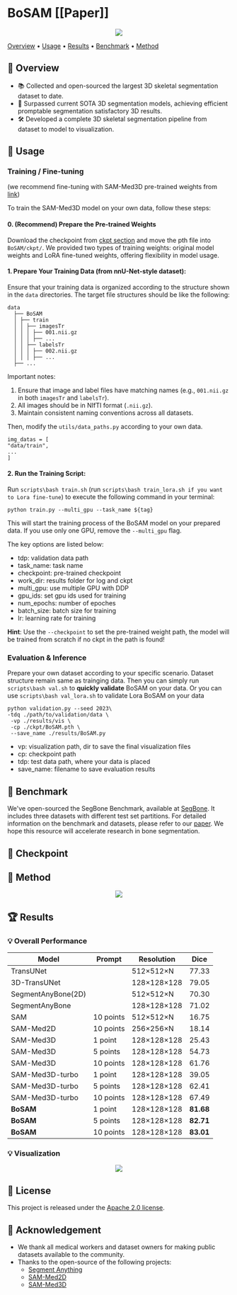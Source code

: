 # BoSAM \[[Paper]]


<div align="center">
  <img src="assets/benchmark_img.jpg">
</div>

[Overview](#-overview) • [Usage](#-usage) • [Results](#-results) • [Benchmark](#open_hands-benchmark) • [Method](#-method)


## 🌟 Overview

- 📚 Collected and open-sourced the largest 3D skeletal segmentation dataset to date.
- 🚀 Surpassed current SOTA 3D segmentation models, achieving efficient promptable segmentation satisfactory 3D results.
- 🛠️ Developed a complete 3D skeletal segmentation pipeline from dataset to model to visualization.

## 🔨 Usage
### Training / Fine-tuning
(we recommend fine-tuning with SAM-Med3D pre-trained weights from [link](https://github.com))

To train the SAM-Med3D model on your own data, follow these steps:

#### 0. **(Recommend) Prepare the Pre-trained Weights**

Download the checkpoint from [ckpt section](https://github.com) and move the pth file into `BoSAM/ckpt/`. We provided two types of training weights: original model weights and LoRA fine-tuned weights, offering flexibility in model usage.



#### 1. Prepare Your Training Data (from nnU-Net-style dataset): 

Ensure that your training data is organized according to the structure shown in the `data` directories. The target file structures should be like the following:
```
data
  ├── BoSAM
  │ ├── train
  │ │ ├── imagesTr
  │ │ │ ├── 001.nii.gz
  │ │ │ ├── ...
  │ │ ├── labelsTr
  │ │ │ ├── 002.nii.gz
  │ │ │ ├── ...
  ├── ...
```

Important notes:
1. Ensure that image and label files have matching names (e.g., `001.nii.gz` in both `imagesTr` and `labelsTr`).
2. All images should be in NIfTI format (`.nii.gz`).
3. Maintain consistent naming conventions across all datasets.


Then, modify the `utils/data_paths.py` according to your own data.
```
img_datas = [
"data/train",
...
]
```


#### 2. **Run the Training Script**: 
Run `scripts\bash train.sh` (run `scripts\bash train_lora.sh if you want to Lora fine-tune`) to execute the following command in your terminal:

```
python train.py --multi_gpu --task_name ${tag}
```
This will start the training process of the BoSAM model on your prepared data. If you use only one GPU, remove the `--multi_gpu` flag.

The key options are listed below:
- tdp: validation data path
- task_name: task name
- checkpoint: pre-trained checkpoint
- work_dir: results folder for log and ckpt
- multi_gpu: use multiple GPU with DDP
- gpu_ids: set gpu ids used for training
- num_epochs: number of epoches
- batch_size: batch size for training
- lr: learning rate for training


**Hint**: Use the `--checkpoint` to set the pre-trained weight path, the model will be trained from scratch if no ckpt in the path is found!

### Evaluation & Inference
Prepare your own dataset according to your specific scenario. Dataset structure remain same as trainging data.
Then you can simply run `scripts\bash val.sh` to **quickly validate** BoSAM on your data.
Or you can use `scripts\bash val_lora.sh` to validate Lora BoSAM on your data

```
python validation.py --seed 2023\
-tdq ./path/to/validation/data \
 -vp ./results/vis \
 -cp ./ckpt/BoSAM.pth \
 --save_name ./results/BoSAM.py
```

- vp: visualization path, dir to save the final visualization files
- cp: checkpoint path
- tdp: test data path, where your data is placed
- save_name: filename to save evaluation results 


## :open_hands: Benchmark

We've open-sourced the SegBone Benchmark, available at [SegBone](www.github.com). It includes three datasets with different test set partitions. For detailed information on the benchmark and datasets, please refer to our [paper](www.github.com). We hope this resource will accelerate research in bone segmentation.

## 🔗 Checkpoint

<!-- | Model | Google Drive | Baidu NetDisk |
|----------|----------|----------|
| SAM-Med3D | [Download](https://drive.google.com/file/d/1PFeUjlFMAppllS9x1kAWyCYUJM9re2Ub/view?usp=drive_link) | [Download (pwd:r5o3)](https://pan.baidu.com/s/18uhMXy_XO0yy3ODj66N8GQ?pwd=r5o3) |
| SAM-Med3D-organ    | [Download](https://drive.google.com/file/d/1kKpjIwCsUWQI-mYZ2Lww9WZXuJxc3FvU/view?usp=sharing) | [Download (pwd:5t7v)](https://pan.baidu.com/s/1Dermdr-ZN8NMWELejF1p1w?pwd=5t7v) |
| SAM-Med3D-brain    | [Download](https://drive.google.com/file/d/1otbhZs9uugSWkAbcQLLSmPB8jo5rzFL2/view?usp=sharing) | [Download (pwd:yp42)](https://pan.baidu.com/s/1S2-buTga9D4Nbrt6fevo8Q?pwd=yp42) |
| SAM-Med3D-turbo    | [Download](https://drive.google.com/file/d/1MuqYRQKIZb4YPtEraK8zTKKpp-dUQIR9/view?usp=sharing) | [Download (pwd:l6ol)](https://pan.baidu.com/s/1OEVtiDc6osG0l9HkQN4hEg?pwd=l6ol) |

Other checkpoints are available with their official link: [SAM](https://drive.google.com/file/d/1_U26MIJhWnWVwmI5JkGg2cd2J6MvkqU-/view?usp=drive_link) and [SAM-Med2D](https://drive.google.com/file/d/1ARiB5RkSsWmAB_8mqWnwDF8ZKTtFwsjl/view?usp=drive_link). -->

## 🗼 Method
<div align="center">
  <img src="assets/model_structure.jpg">
</div>

## 🏆 Results
### 💡 Overall Performance

| Model              | Prompt    | Resolution   | Dice   |
|--------------------|-----------|--------------|--------|
| TransUNet          |           | 512×512×N    | 77.33  |
| 3D-TransUNet       |           | 128×128×128  | 79.05  |
| SegmentAnyBone(2D) |           | 512×512×N    | 70.30  |
| SegmentAnyBone     |           | 128×128×128  | 71.02  |
| SAM                | 10 points | 512×512×N    | 16.75  |
| SAM-Med2D          | 10 points | 256×256×N    | 18.14  |
| SAM-Med3D          | 1 point   | 128×128×128  | 25.43  |
| SAM-Med3D          | 5 points  | 128×128×128  | 54.73  |
| SAM-Med3D          | 10 points | 128×128×128  | 61.76  |
| SAM-Med3D-turbo    | 1 point   | 128×128×128  | 39.05  |
| SAM-Med3D-turbo    | 5 points  | 128×128×128  | 62.41  |
| SAM-Med3D-turbo    | 10 points | 128×128×128  | 67.49  |
| **BoSAM**          | 1 point   | 128×128×128  | **81.68** |
| **BoSAM**          | 5 points  | 128×128×128  | **82.71** |
| **BoSAM**          | 10 points | 128×128×128  | **83.01** |



### 💡 Visualization
<div align="center">
  <img src="assets/visualization.png">
</div>



<!-- ## 📬 Citation
```
@misc{wang2023sammed3d,
      title={SAM-Med3D}, 
      author={Haoyu Wang and Sizheng Guo and Jin Ye and Zhongying Deng and Junlong Cheng and Tianbin Li and Jianpin Chen and Yanzhou Su and Ziyan Huang and Yiqing Shen and Bin Fu and Shaoting Zhang and Junjun He and Yu Qiao},
      year={2023},
      eprint={2310.15161},
      archivePrefix={arXiv},
      primaryClass={cs.CV}
}
``` -->

## 🎫 License
This project is released under the [Apache 2.0 license](LICENSE). 


## 🙏 Acknowledgement
- We thank all medical workers and dataset owners for making public datasets available to the community.
- Thanks to the open-source of the following projects:
  - [Segment Anything](https://github.com/facebookresearch/segment-anything) &#8194;
  - [SAM-Med2D](https://github.com/OpenGVLab/SAM-Med2D/tree/main)
  - [SAM-Med3D](https://github.com/uni-medical/SAM-Med3D)

